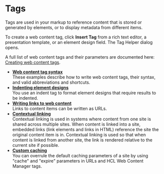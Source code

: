 # Tags

Tags are used in your markup to reference content that is stored or generated by elements, or to display metadata from different items.

To create a web content tag, click **Insert Tag** from a rich text editor, a presentation template, or an element design field. The Tag Helper dialog opens.

A full list of web content tags and their parameters are documented here: [Creating web content tags](../tags/creating_web_content_tags/index.md).

-   **[Web content tag syntax](wcm_tags_behavior.md)**  
These examples describe how to write web content tags, their syntax, and valid abbreviations and shortcuts.
-   **[Indenting element designs](wcm_dev_elements_indents.md)**  
You use an indent tag to format element designs that require results to be indented.
-   **[Writing links to web content](wcm_dev_writing-links.md)**  
Links to content items can be written as URLs.
-   **[Contextual linking](wcm_dev_contextual_linking.md)**  
Contextual linking is used in systems where content from one site is shared across multiple sites. When content is linked into a site, embedded links \(link elements and links in HTML\) reference the site the original content item is in. Contextual linking is used so that when content is linked from another site, the link is rendered relative to the current site if possible.
-   **[Custom caching](../../../../wcm_configuration/custom_caching/index.md)**  
You can overrule the default caching parameters of a site by using "cache" and "expire" parameters in URLs and HCL Web Content Manager tags.


